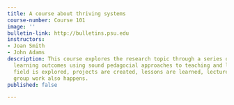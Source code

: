 ```yaml
---
title: A course about thriving systems
course-number: Course 101
image: ''
bulletin-link: http://bulletins.psu.edu
instructors:
- Joan Smith
- John Adams
description: This course explores the research topic through a series of engaging
  learning outcomes using sound pedagocial approaches to teaching and learning. The
  field is explored, projects are created, lessons are learned, lectures are given,
  group work also happens.
published: false

---
```

